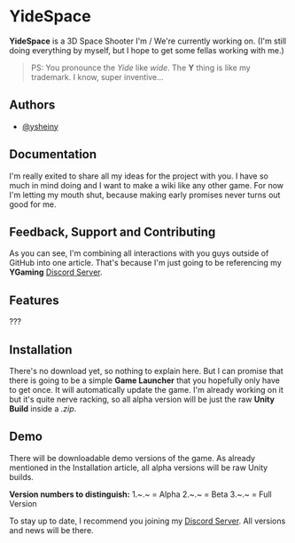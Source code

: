 
# YideSpace

**YideSpace** is a 3D Space Shooter I'm / We're currently working on. (I'm still doing everything by myself, but I hope to get some fellas working with me.)

> PS: You pronounce the *Yide* like *wide*. The **Y** thing is like my trademark. I know, super inventive...


## Authors

- [@ysheiny](https://www.github.com/sheinycrafthd)


## Documentation

I'm really exited to share all my ideas for the project with you. I have so much in mind doing and I want to make a wiki like any other game. For now I'm letting my mouth shut, because making early promises never turns out good for me.
## Feedback, Support and Contributing

As you can see, I'm combining all interactions with you guys outside of GitHub into one article. That's because I'm just going to be referencing my **YGaming** [Discord Server](https://discord.gg/rbAfUKyqxr).


## Features

???


## Installation

There's no download yet, so nothing to explain here.
But I can promise that there is going to be a simple **Game Launcher** that you hopefully only have to get once. It will automatically update the game. I'm already working on it but it's quite nerve racking, so all alpha version will be just the raw **Unity Build** inside a *.zip*.
## Demo

There will be downloadable demo versions of the game. As already mentioned in the Installation article, all alpha versions will be raw Unity builds.

**Version numbers to distinguish:**
1.~.~ = Alpha
2.~.~ = Beta
3.~.~ = Full Version

To stay up to date, I recommend you joining my [Discord Server](https://discord.gg/rbAfUKyqxr). All versions and news will be there.
